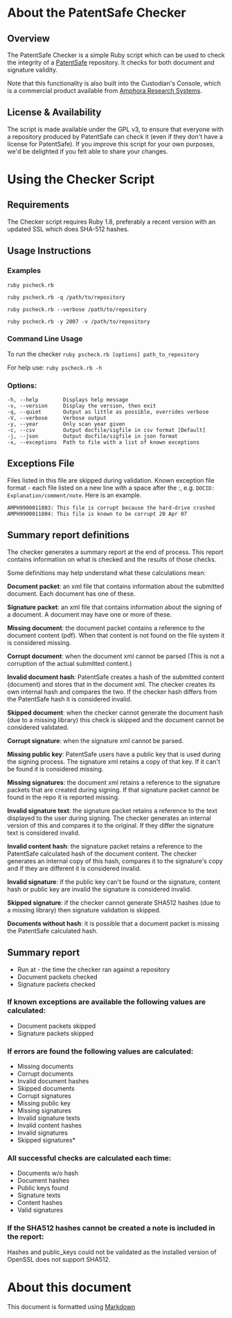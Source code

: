 # About the PatentSafe Checker

## Overview

The PatentSafe Checker is a simple Ruby script which can be used to check the
integrity of a [PatentSafe](http://www.amphora-research.com/products/patentsafe.html)
repository. It checks for both document and signature validity.

Note that this functionality is also built into the Custodian's Console, which
is a commercial product available from
[Amphora Research Systems](http://www.amphora-research.com/corporate/contactUs.html).


## License & Availability

The script is made available under the GPL v3, to ensure that everyone with a
repository produced by PatentSafe can check it (even if they don't have a
license for PatentSafe). If you improve this script for your own purposes,
we'd be delighted if you felt able to share your changes.


# Using the Checker Script

## Requirements

The Checker script requires Ruby 1.8, preferably a recent version with an
updated SSL which does SHA-512 hashes.


## Usage Instructions

### Examples

    ruby pscheck.rb

    ruby pscheck.rb -q /path/to/repository

    ruby pscheck.rb --verbose /path/to/repository

    ruby pscheck.rb -y 2007 -v /path/to/repository


### Command Line Usage

To run the checker `ruby pscheck.rb [options] path_to_repository`


For help use: `ruby pscheck.rb -h`

### Options:

    -h, --help        Displays help message
    -v, --version     Display the version, then exit
    -q, --quiet       Output as little as possible, overrides verbose
    -V, --verbose     Verbose output
    -y, --year        Only scan year given
    -c, --csv         Output docfile/sigfile in csv format [Default]
    -j, --json        Output docfile/sigfile in json format
    -x, --exceptions  Path to file with a list of known exceptions


## Exceptions File

Files listed in this file are skipped during validation. Known exception file
format - each file listed on a new line with a space after the :, e.g.
`DOCID: Explanation/comment/note`. Here is an example.

    AMPH9900011803: This file is corrupt because the hard-drive crashed
    AMPH9900011804: This file is known to be corrupt 20 Apr 07

## Summary report definitions

 The checker generates a summary report at the end of process. This report
 contains information on what is checked and the results of those checks.

 Some definitions may help understand what these calculations mean:

 **Document packet**: an xml file that contains information about the
 submitted document. Each document has one of these.

 **Signature packet**: an xml file that contains information about the signing
 of a document. A document may have one or more of these.

 **Missing document**: the document packet contains a reference to the 
 document content (pdf). When that content is not found on the file system it 
 is considered missing.

 **Corrupt document**: when the document xml cannot be parsed (This is not
 a corruption of the actual submitted content.)

 **Invalid document hash**: PatentSafe creates a hash of the submitted content
 (document) and stores that in the document xml. The checker creates
 its own internal hash and compares the two. If the checker hash differs
 from the PatentSafe hash it is considered invalid.

 **Skipped document**: when the checker cannot generate the document hash
 (due to a missing library) this check is skipped and the document
 cannot be considered validated.

 **Corrupt signature**: when the signature xml cannot be parsed.

 **Missing public key**: PatentSafe users have a public key that is used
 during the signing process. The signature xml retains a copy of that
 key. If it can't be found it is considered missing.

 **Missing signatures**: the document xml retains a reference to the signature
 packets that are created during signing. If that signature packet cannot
 be found in the repo it is reported missing.

 **Invalid signature text**: the signature packet retains a reference to the
 text displayed to the user during signing. The checker generates an
 internal version of this and compares it to the original. If they differ
 the signature text is considered invalid.

 **Invalid content hash**: the signature packet retains a reference to the
 PatentSafe calculated hash of the document content. The checker generates
 an internal copy of this hash, compares it to the signature's copy and if
 they are different it is considered invalid.

 **Invalid signature**: if the public key can't be found or the signature,
 content hash or public key are invalid the signature is considered invalid.

 **Skipped signature**: if the checker cannot generate SHA512 hashes (due to a
 missing library) then signature validation is skipped.

 **Documents without hash**: it is possible that a document packet is missing
 the PatentSafe calculated hash.


## Summary report

  * Run at - the time the checker ran against a repository
  * Document packets checked
  * Signature packets checked

### If known exceptions are available the following values are calculated:

  * Document packets skipped
  * Signature packets skipped

### If errors are found the following values are calculated:

  * Missing documents
  * Corrupt documents
  * Invalid document hashes
  * Skipped documents
  * Corrupt signatures
  * Missing public key
  * Missing signatures
  * Invalid signature texts
  * Invalid content hashes
  * Invalid signatures
  * Skipped signatures*

### All successful checks are calculated each time:

  * Documents w/o hash
  * Document hashes
  * Public keys found
  * Signature texts
  * Content hashes
  * Valid signatures

### If the SHA512  hashes cannot be created a note is included in the report:

  Hashes and public_keys could not be validated as the installed
  version of OpenSSL does not support SHA512.

# About this document

This document is formatted using
[Markdown](http://daringfireball.net/projects/markdown/)